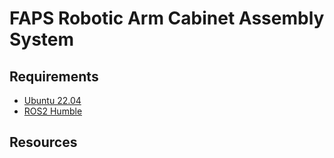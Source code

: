 # FAPS Robotic Arm Cabinet Assembly System

## Requirements
- <a href="https://releases.ubuntu.com/jammy/">Ubuntu 22.04</a>
- <a href="https://docs.ros.org/en/humble/Installation/Ubuntu-Install-Debians.html">ROS2 Humble</a>

## Resources
